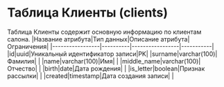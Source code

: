 # **Таблица Клиенты** (clients)
Таблица Клиенты содержит основную информацию по клиентам салона.
|Название атрибута|Тип данных|Описание атрибута|Ограничения|
|-----------------|----------|-----------------|-----------|
|id|uuid|Уникальный идентификатор записи|PK|
|surname|varchar(100)|Фамилия| |
|name|varchar(100)|Имя| |
|middle_name|varchar(100)|Отчество| |
|birth|date|Дата рождения| |
|is_letter|boolean|Признак рассылки| |
|created|timestamp|Дата создания записи| |